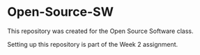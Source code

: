 # Open-Source-SW

This repository was created for the Open Source Software class.

Setting up this repository is part of the Week 2 assignment.
